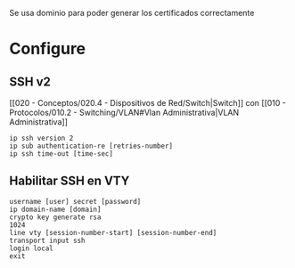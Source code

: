 
Se usa dominio para poder generar los certificados correctamente
# Configure
## SSH v2
[[020 - Conceptos/020.4 - Dispositivos de Red/Switch|Switch]] con [[010 - Protocolos/010.2 - Switching/VLAN#Vlan Administrativa|VLAN Administrativa]]
```
ip ssh version 2
ip sub authentication-re [retries-number]
ip ssh time-out [time-sec]
```
## Habilitar SSH en VTY
```
username [user] secret [password]
ip domain-name [domain]
crypto key generate rsa
1024
line vty [session-number-start] [session-number-end]
transport input ssh
login local
exit
```

